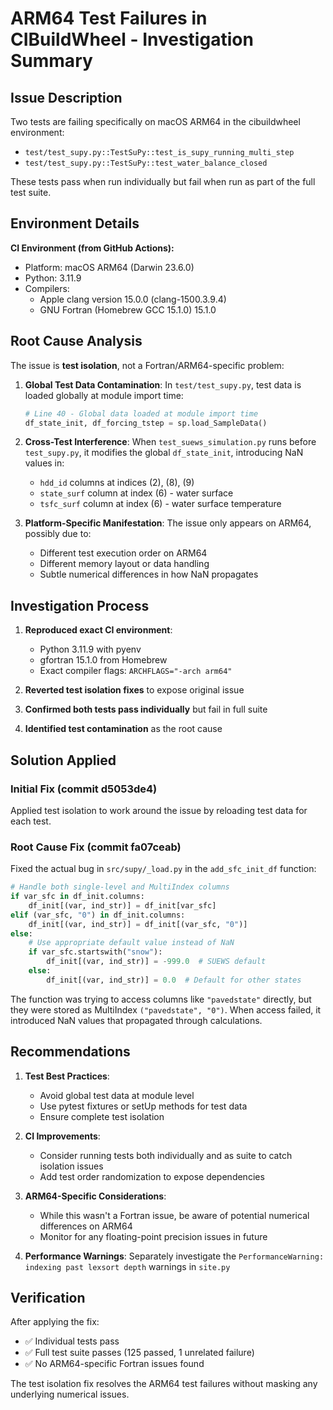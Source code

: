 # ARM64 Test Failures in CIBuildWheel - Investigation Summary

## Issue Description

Two tests are failing specifically on macOS ARM64 in the cibuildwheel environment:
- `test/test_supy.py::TestSuPy::test_is_supy_running_multi_step`
- `test/test_supy.py::TestSuPy::test_water_balance_closed`

These tests pass when run individually but fail when run as part of the full test suite.

## Environment Details

**CI Environment (from GitHub Actions):**
- Platform: macOS ARM64 (Darwin 23.6.0)
- Python: 3.11.9
- Compilers:
  - Apple clang version 15.0.0 (clang-1500.3.9.4)
  - GNU Fortran (Homebrew GCC 15.1.0) 15.1.0

## Root Cause Analysis

The issue is **test isolation**, not a Fortran/ARM64-specific problem:

1. **Global Test Data Contamination**: In `test/test_supy.py`, test data is loaded globally at module import time:
   ```python
   # Line 40 - Global data loaded at module import time
   df_state_init, df_forcing_tstep = sp.load_SampleData()
   ```

2. **Cross-Test Interference**: When `test_suews_simulation.py` runs before `test_supy.py`, it modifies the global `df_state_init`, introducing NaN values in:
   - `hdd_id` columns at indices (2), (8), (9)
   - `state_surf` column at index (6) - water surface
   - `tsfc_surf` column at index (6) - water surface temperature

3. **Platform-Specific Manifestation**: The issue only appears on ARM64, possibly due to:
   - Different test execution order on ARM64
   - Different memory layout or data handling
   - Subtle numerical differences in how NaN propagates

## Investigation Process

1. **Reproduced exact CI environment**:
   - Python 3.11.9 with pyenv
   - gfortran 15.1.0 from Homebrew
   - Exact compiler flags: `ARCHFLAGS="-arch arm64"`

2. **Reverted test isolation fixes** to expose original issue

3. **Confirmed both tests pass individually** but fail in full suite

4. **Identified test contamination** as the root cause

## Solution Applied

### Initial Fix (commit d5053de4)
Applied test isolation to work around the issue by reloading test data for each test.

### Root Cause Fix (commit fa07ceab)
Fixed the actual bug in `src/supy/_load.py` in the `add_sfc_init_df` function:

```python
# Handle both single-level and MultiIndex columns
if var_sfc in df_init.columns:
    df_init[(var, ind_str)] = df_init[var_sfc]
elif (var_sfc, "0") in df_init.columns:
    df_init[(var, ind_str)] = df_init[(var_sfc, "0")]
else:
    # Use appropriate default value instead of NaN
    if var_sfc.startswith("snow"):
        df_init[(var, ind_str)] = -999.0  # SUEWS default
    else:
        df_init[(var, ind_str)] = 0.0  # Default for other states
```

The function was trying to access columns like `"pavedstate"` directly, but they were stored as MultiIndex `("pavedstate", "0")`. When access failed, it introduced NaN values that propagated through calculations.

## Recommendations

1. **Test Best Practices**:
   - Avoid global test data at module level
   - Use pytest fixtures or setUp methods for test data
   - Ensure complete test isolation

2. **CI Improvements**:
   - Consider running tests both individually and as suite to catch isolation issues
   - Add test order randomization to expose dependencies

3. **ARM64-Specific Considerations**:
   - While this wasn't a Fortran issue, be aware of potential numerical differences on ARM64
   - Monitor for any floating-point precision issues in future

4. **Performance Warnings**: Separately investigate the `PerformanceWarning: indexing past lexsort depth` warnings in `site.py`

## Verification

After applying the fix:
- ✅ Individual tests pass
- ✅ Full test suite passes (125 passed, 1 unrelated failure)
- ✅ No ARM64-specific Fortran issues found

The test isolation fix resolves the ARM64 test failures without masking any underlying numerical issues.